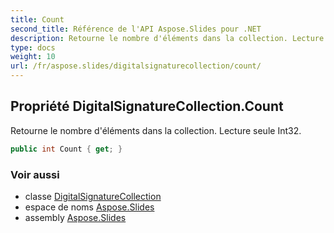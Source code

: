 ```yaml
---
title: Count
second_title: Référence de l'API Aspose.Slides pour .NET
description: Retourne le nombre d'éléments dans la collection. Lecture seule Int32.
type: docs
weight: 10
url: /fr/aspose.slides/digitalsignaturecollection/count/
---
```


## Propriété DigitalSignatureCollection.Count

Retourne le nombre d'éléments dans la collection. Lecture seule Int32.

```csharp
public int Count { get; }
```

### Voir aussi

* classe [DigitalSignatureCollection](../../digitalsignaturecollection)
* espace de noms [Aspose.Slides](../../digitalsignaturecollection)
* assembly [Aspose.Slides](../../../)

<!-- NE MODIFIEZ PAS : généré par xmldocmd pour Aspose.Slides.dll -->